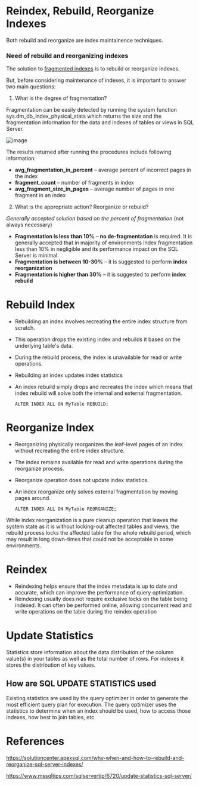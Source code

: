 # Reindex, Rebuild, Reorganize Indexes

Both rebuild and reorganize are index maintainence techniques.

### Need of rebuild and reorganizing indexes
The solution to [fragmented indexes](https://github.com/pragyagupta333/SQL_Concepts/blob/main/04_Index_part_2.md) is to rebuild or reorganize indexes.

But, before considering maintenance of indexes, it is important to answer two main questions:

1. What is the degree of fragmentation?

Fragmentation can be easily detected by running the system function sys.dm_db_index_physical_stats which returns the size and the fragmentation information for the data and indexes of tables or views in SQL Server.

![image](https://github.com/pragyagupta333/SQL_Concepts/assets/125549428/4d0708e9-c089-4195-94ea-ec628541e750)

The results returned after running the procedures include following information:

- **avg_fragmentation_in_percent** – average percent of incorrect pages in the index
- **fragment_count** – number of fragments in index
- **avg_fragment_size_in_pages** – average number of pages in one fragment in an index

2. What is the appropriate action? Reorganize or rebuild?

*Generally accepted solution based on the percent of fragmentation* (not always necessary)
- **Fragmentation is less than 10%** – **no de-fragmentation** is required. It is generally accepted that in majority of environments index fragmentation less than 10% in negligible and its performance impact on the SQL Server is minimal.
- **Fragmentation is between 10-30%** – it is suggested to perform **index reorganization**
- **Fragmentation is higher than 30%** – it is suggested to perform **index rebuild**

# Rebuild Index
- Rebuilding an index involves recreating the entire index structure from scratch.
- This operation drops the existing index and rebuilds it based on the underlying table's data.
- During the rebuild process, the index is unavailable for read or write operations.
- Rebuilding an index updates index statistics 
- An index rebuild simply drops and recreates the index which means that index rebuild will solve both the internal and external fragmentation. 
            
      ALTER INDEX ALL ON MyTable REBUILD;

# Reorganize Index 
- Reorganizing physically reorganizes the leaf-level pages of an index without recreating the entire index structure.
- The index remains available for read and write operations during the reorganize process.
- Reorganize operation does not update index statistics.
- An index reorganize only solves external fragmentation by moving pages around.

      ALTER INDEX ALL ON MyTable REORGANIZE;

While index reorganization is a pure cleanup operation that leaves the system state as it is without locking-out affected tables and views, the rebuild process locks the affected table for the whole rebuild period, which may result in long down-times that could not be acceptable in some environments.

# Reindex 
- Reindexing helps ensure that the index metadata is up to date and accurate, which can improve the performance of query optimization. 
- Reindexing usually does not require exclusive locks on the table being indexed. It can often be performed online, allowing concurrent read and write operations on the table during the reindex operation

# Update Statistics 
Statistics store information about the data distribution of the column value(s) in your tables as well as the total number of rows. For indexes it stores the distribution of key values. 

## How are SQL UPDATE STATISTICS used
Existing statistics are used by the query optimizer in order to generate the most efficient query plan for execution. The query optimizer uses the statistics to determine when an index should be used, how to access those indexes, how best to join tables, etc.

# References 
https://solutioncenter.apexsql.com/why-when-and-how-to-rebuild-and-reorganize-sql-server-indexes/

https://www.mssqltips.com/sqlservertip/6720/update-statistics-sql-server/
